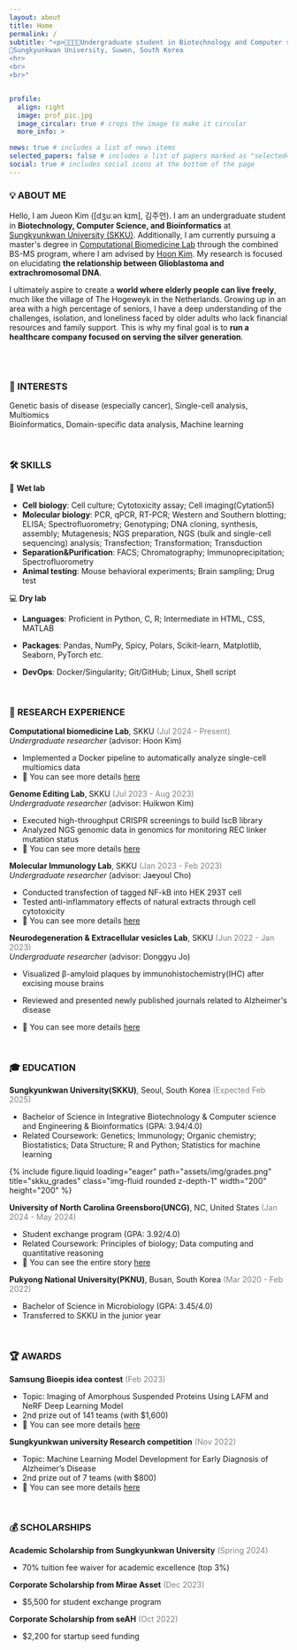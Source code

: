 ```yaml
---
layout: about
title: Home
permalink: /
subtitle: "<p>🧬👩🏻‍💻Undergraduate student in Biotechnology and Computer science</p>
📍Sungkyunkwan University, Suwon, South Korea   
<hr>
<br>
<br>"


profile:
  align: right
  image: prof_pic.jpg
  image_circular: true # crops the image to make it circular
  more_info: >

news: true # includes a list of news items
selected_papers: false # includes a list of papers marked as "selected={true}"
social: true # includes social icons at the bottom of the page
---
```


### 💡 ABOUT ME

Hello, I am Jueon Kim ([dʒuːən kɪm], 김주언). I am an undergraduate student in **Biotechnology, Computer Science, and Bioinformatics** at [Sungkyunkwan University (SKKU)](https://www.skku.edu/eng). Additionally, I am currently pursuing a master's degree in [Computational Biomedicine Lab](https://hoonbiolab.github.io) through the combined BS-MS program, where I am advised by [Hoon Kim](https://hoonbiolab.github.io/people/prof.kim/). My research is focused on elucidating **the relationship between Glioblastoma and extrachromosomal DNA**.

I ultimately aspire to create a **world where elderly people can live freely**, much like the village of The Hogeweyk in the Netherlands. Growing up in an area with a high percentage of seniors, I have a deep understanding of the challenges, isolation, and loneliness faced by older adults who lack financial resources and family support. This is why my final goal is to **run a healthcare company focused on serving the silver generation**.

<br>
<br>

<!-- Interest -->

### 🎯 INTERESTS

Genetic basis of disease (especially cancer), Single-cell analysis, Multiomics   
Bioinformatics, Domain-specific data analysis, Machine learning

 <br>

<!-- Skills -->

### 🛠️ SKILLS

🧪 **Wet lab**

- **Cell biology**: Cell culture; Cytotoxicity assay; Cell imaging(Cytation5)
- **Molecular biology**: PCR, qPCR, RT-PCR; Western and Southern blotting; ELISA; Spectrofluorometry; Genotyping; DNA cloning, synthesis, assembly; Mutagenesis; NGS preparation, NGS (bulk and single-cell sequencing) analysis; Transfection; Transformation; Transduction
- **Separation&Purification**: FACS; Chromatography; Immunoprecipitation; Spectrofluorometry
- **Animal testing**: Mouse behavioral experiments; Brain sampling; Drug test

💻 **Dry lab**

- **Languages**: Proficient in Python, C, R; Intermediate in HTML, CSS, MATLAB
- **Packages**: Pandas, NumPy, Spicy, Polars, Scikit-learn, Matplotlib, Seaborn, PyTorch etc.
- **DevOps**: Docker/Singularity; Git/GitHub; Linux, Shell script

  <br>

<!-- Research experience -->

### 📑 RESEARCH EXPERIENCE

**Computational biomedicine Lab**, SKKU <span style="color: gray;">(Jul 2024 - Present)</span>  
_Undergraduate researcher_ (advisor: Hoon Kim)

- Implemented a Docker pipeline to automatically analyze single-cell multiomics data
- 📌 You can see more details [here](https://jue0nkim.github.io/projects/lab_computational_biomedicine/)

**Genome Editing Lab**, SKKU <span style="color: gray;">(Jul 2023 - Aug 2023)</span>  
_Undergraduate researcher_ (advisor: Huikwon Kim)

- Executed high-throughput CRISPR screenings to build IscB library
- Analyzed NGS genomic data in genomics for monitoring REC linker mutation status
- 📌 You can see more details [here](https://jue0nkim.github.io/projects/lab_genomeediting/)

**Molecular Immunology Lab**, SKKU <span style="color: gray;">(Jan 2023 - Feb 2023)</span>  
_Undergraduate researcher_ (advisor: Jaeyoul Cho)

- Conducted transfection of tagged NF-kB into HEK 293T cell
- Tested anti-inflammatory effects of natural extracts through cell cytotoxicity
- 📌 You can see more details [here](https://jue0nkim.github.io/projects/lab_immunology/)

**Neurodegeneration & Extracellular vesicles Lab**, SKKU <span style="color: gray;">(Jun 2022 - Jan 2023)</span>  
_Undergraduate researcher_ (advisor: Donggyu Jo)

- Visualized β-amyloid plaques by immunohistochemistry(IHC) after excising mouse brains
- Reviewed and presented newly published journals related to Alzheimer's disease
- 📌 You can see more details [here](https://jue0nkim.github.io/projects/lab_neurodegeneration/)

  <br>

<!-- Education -->

### 🎓 EDUCATION

**Sungkyunkwan University(SKKU)**, Seoul, South Korea <span style="color: gray;">(Expected Feb 2025)</span>

- Bachelor of Science in Integrative Biotechnology & Computer science and Engineering & Bioinformatics (GPA: 3.94/4.0)
- Related Coursework: Genetics; Immunology; Organic chemistry; Biostatistics; Data Structure; R and Python; Statistics for machine learning

<div class="row">
  <div class="col-sm mt-3 mt-md-0">
      {% include figure.liquid loading="eager" path="assets/img/grades.png" title="skku_grades" class="img-fluid rounded z-depth-1" width="200" height="200" %}
  </div>
</div>

**University of North Carolina Greensboro(UNCG)**, NC, United States <span style="color: gray;">(Jan 2024 - May 2024)</span>

- Student exchange program (GPA: 3.92/4.0)
- Related Coursework: Principles of biology; Data computing and quantitative reasoning
- 📌 You can see the entire story [here](https://jue0nkim.github.io/projects/skku_exchange/)

**Pukyong National University(PKNU)**, Busan, South Korea <span style="color: gray;">(Mar 2020 - Feb 2022)</span>

- Bachelor of Science in Microbiology (GPA: 3.45/4.0)
- Transferred to SKKU in the junior year

 <br>

<!-- Awards -->

### 🏆 AWARDS

**Samsung Bioepis idea contest** <span style="color: gray;">(Feb 2023)</span>

- Topic: Imaging of Amorphous Suspended Proteins Using LAFM and NeRF Deep Learning Model
- 2nd prize out of 141 teams (with $1,600)
- 📌 You can see more details [here](https://jue0nkim.github.io/projects/epis_contest/)

**Sungkyunkwan university Research competition** <span style="color: gray;">(Nov 2022)</span>

- Topic: Machine Learning Model Development for Early Diagnosis of Alzheimer’s Disease
- 2nd prize out of 7 teams (with $800)
- 📌 You can see more details [here](https://jue0nkim.github.io/projects/skku_jamboree/)

<br>

<!-- Scholarships -->

### 💰 SCHOLARSHIPS

**Academic Scholarship from Sungkyunkwan University** <span style="color: gray;">(Spring 2024)</span>

- 70% tuition fee waiver for academic excellence (top 3%)

**Corporate Scholarship from Mirae Asset** <span style="color: gray;">(Dec 2023)</span>

- $5,500 for student exchange program

**Corporate Scholarship from seAH** <span style="color: gray;">(Oct 2022)</span>

- $2,200 for startup seed funding


